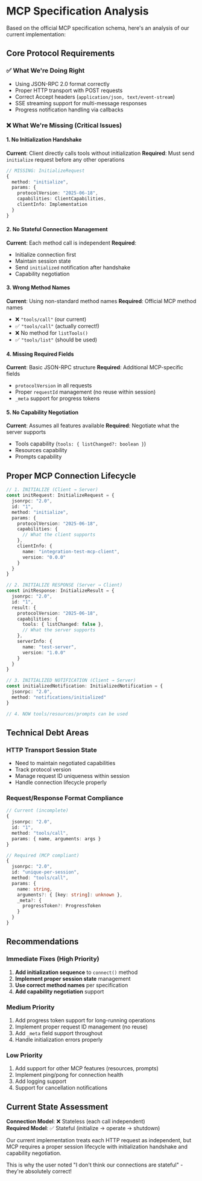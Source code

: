 # MCP Specification Analysis

Based on the official MCP specification schema, here's an analysis of our current implementation:

## Core Protocol Requirements

### ✅ What We're Doing Right
- Using JSON-RPC 2.0 format correctly
- Proper HTTP transport with POST requests
- Correct Accept headers (`application/json, text/event-stream`)
- SSE streaming support for multi-message responses
- Progress notification handling via callbacks

### ❌ What We're Missing (Critical Issues)

#### 1. **No Initialization Handshake**
**Current**: Client directly calls tools without initialization
**Required**: Must send `initialize` request before any other operations
```typescript
// MISSING: InitializeRequest
{
  method: "initialize",
  params: {
    protocolVersion: "2025-06-18", 
    capabilities: ClientCapabilities,
    clientInfo: Implementation
  }
}
```

#### 2. **No Stateful Connection Management**
**Current**: Each method call is independent
**Required**: 
- Initialize connection first
- Maintain session state
- Send `initialized` notification after handshake
- Capability negotiation

#### 3. **Wrong Method Names**
**Current**: Using non-standard method names
**Required**: Official MCP method names
- ❌ `"tools/call"` (our current)
- ✅ `"tools/call"` (actually correct!)
- ❌ No method for `listTools()` 
- ✅ `"tools/list"` (should be used)

#### 4. **Missing Required Fields**
**Current**: Basic JSON-RPC structure
**Required**: Additional MCP-specific fields
- `protocolVersion` in all requests
- Proper `requestId` management (no reuse within session)
- `_meta` support for progress tokens

#### 5. **No Capability Negotiation**
**Current**: Assumes all features available
**Required**: Negotiate what the server supports
- Tools capability (`tools: { listChanged?: boolean }`)
- Resources capability
- Prompts capability

## Proper MCP Connection Lifecycle

```typescript
// 1. INITIALIZE (Client → Server)
const initRequest: InitializeRequest = {
  jsonrpc: "2.0",
  id: "1",
  method: "initialize", 
  params: {
    protocolVersion: "2025-06-18",
    capabilities: {
      // What the client supports
    },
    clientInfo: {
      name: "integration-test-mcp-client",
      version: "0.0.0"
    }
  }
}

// 2. INITIALIZE RESPONSE (Server → Client)
const initResponse: InitializeResult = {
  jsonrpc: "2.0", 
  id: "1",
  result: {
    protocolVersion: "2025-06-18",
    capabilities: {
      tools: { listChanged: false },
      // What the server supports
    },
    serverInfo: {
      name: "test-server",
      version: "1.0.0"
    }
  }
}

// 3. INITIALIZED NOTIFICATION (Client → Server)
const initializedNotification: InitializedNotification = {
  jsonrpc: "2.0",
  method: "notifications/initialized"
}

// 4. NOW tools/resources/prompts can be used
```

## Technical Debt Areas

### HTTP Transport Session State
- Need to maintain negotiated capabilities
- Track protocol version
- Manage request ID uniqueness within session
- Handle connection lifecycle properly

### Request/Response Format Compliance
```typescript
// Current (incomplete)
{
  jsonrpc: "2.0",
  id: "1", 
  method: "tools/call",
  params: { name, arguments: args }
}

// Required (MCP compliant)
{
  jsonrpc: "2.0",
  id: "unique-per-session",
  method: "tools/call", 
  params: {
    name: string,
    arguments?: { [key: string]: unknown },
    _meta?: {
      progressToken?: ProgressToken  
    }
  }
}
```

## Recommendations

### Immediate Fixes (High Priority)
1. **Add initialization sequence** to `connect()` method
2. **Implement proper session state** management
3. **Use correct method names** per specification
4. **Add capability negotiation** support

### Medium Priority
1. Add progress token support for long-running operations
2. Implement proper request ID management (no reuse)
3. Add `_meta` field support throughout
4. Handle initialization errors properly

### Low Priority  
1. Add support for other MCP features (resources, prompts)
2. Implement ping/pong for connection health
3. Add logging support
4. Support for cancellation notifications

## Current State Assessment

**Connection Model**: ❌ Stateless (each call independent)  
**Required Model**: ✅ Stateful (initialize → operate → shutdown)

Our current implementation treats each HTTP request as independent, but MCP requires a proper session lifecycle with initialization handshake and capability negotiation.

This is why the user noted "I don't think our connections are stateful" - they're absolutely correct!